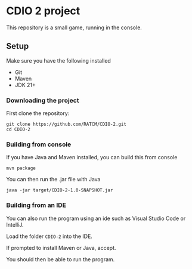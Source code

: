 # CDIO 2 project
This repository is a small game, running in the console.

## Setup
Make sure you have the following installed
* Git
* Maven
* JDK 21+

### Downloading the project
First clone the repository:
``` shell
git clone https://github.com/RATCM/CDIO-2.git
cd CDIO-2
```

### Building from console
If you have Java and Maven installed, you can build this from console
``` shell
mvn package
```
You can then run the .jar file with Java
``` shell
java -jar target/CDIO-2-1.0-SNAPSHOT.jar
```

### Building from an IDE
You can also run the program using an ide such as Visual Studio Code or IntelliJ.

Load the folder `CDIO-2` into the IDE.

If prompted to install Maven or Java, accept.

You should then be able to run the program.